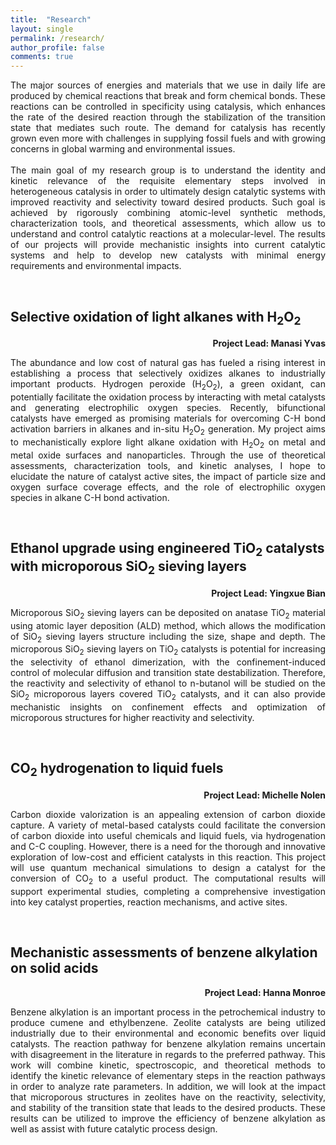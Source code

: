 ```yaml
---
title:  "Research"
layout: single
permalink: /research/
author_profile: false
comments: true
---
```

<div style="text-align: justify"> 
    <p>
    The major sources of energies and materials that we use in daily life are produced by chemical reactions that break and form chemical bonds. These reactions can be controlled in specificity using catalysis, which enhances the rate of the desired reaction through the stabilization of the transition state that mediates such route. The demand for catalysis has recently grown even more with challenges in supplying fossil fuels and with growing concerns in global warming and environmental issues.<br>  
    <br>
    The main goal of my research group is to understand the identity and kinetic relevance of the requisite elementary steps involved in heterogeneous catalysis in order to ultimately design catalytic systems with improved reactivity and selectivity toward desired products. Such goal is achieved by rigorously combining atomic-level synthetic methods, characterization tools, and theoretical assessments, which allow us to understand and control catalytic reactions at a molecular-level. The results of our projects will provide mechanistic insights into current catalytic systems and help to develop new catalysts with minimal energy requirements and environmental impacts.
    </p>
</div>

<br>

## Selective oxidation of light alkanes with H<sub>2</sub>O<sub>2</sub> 
<div style="text-align: justify">
    <p> 
        <p style="text-align: right"><b>Project Lead: Manasi Yvas</b></p>
        The abundance and low cost of natural gas has fueled a rising interest in establishing a process that selectively oxidizes alkanes to industrially important products. Hydrogen peroxide (H<sub>2</sub>O<sub>2</sub>), a green oxidant, can potentially facilitate the oxidation process by interacting with metal catalysts and generating electrophilic oxygen species. Recently, bifunctional catalysts have emerged as promising materials for overcoming C-H bond activation barriers in alkanes and in-situ H<sub>2</sub>O<sub>2</sub> generation. My project aims to mechanistically explore light alkane oxidation with H<sub>2</sub>O<sub>2</sub> on metal and metal oxide surfaces and nanoparticles. Through the use of theoretical assessments, characterization tools, and kinetic analyses, I hope to elucidate the nature of catalyst active sites, the impact of particle size and oxygen surface coverage effects, and the role of electrophilic oxygen species in alkane C-H bond activation.
    </p>
</div>

<br>

## Ethanol upgrade using engineered TiO<sub>2</sub> catalysts with microporous SiO<sub>2</sub> sieving layers
<div style="text-align: justify">
    <p>
        <p style="text-align: right"><b>Project Lead: Yingxue Bian</b></p>
        Microporous SiO<sub>2</sub> sieving layers can be deposited on anatase TiO<sub>2</sub> material using atomic layer deposition (ALD) method, which allows the modification of SiO<sub>2</sub> sieving layers structure including the size, shape and depth. The microporous SiO<sub>2</sub> sieving layers on TiO<sub>2</sub> catalysts is potential for increasing the selectivity of ethanol dimerization, with the confinement-induced control of molecular diffusion and transition state destabilization. Therefore, the reactivity and selectivity of ethanol to n-butanol will be studied on the SiO<sub>2</sub> microporous layers covered TiO<sub>2</sub> catalysts, and it can also provide mechanistic insights on confinement effects and optimization of microporous structures for higher reactivity and selectivity.  
    </p>
</div>

<br>

## CO<sub>2</sub> hydrogenation to liquid fuels 
<div style="text-align: justify">
    <p>
        <p style="text-align: right"><b>Project Lead: Michelle Nolen</b></p>
        Carbon dioxide valorization is an appealing extension of carbon dioxide capture.  A variety of metal-based catalysts could facilitate the conversion of carbon dioxide into useful chemicals and liquid fuels, via hydrogenation and C-C coupling. However, there is a need for the thorough and innovative exploration of low-cost and efficient catalysts in this reaction. This project will use quantum mechanical simulations to design a catalyst for the conversion of CO<sub>2</sub> to a useful product. The computational results will support experimental studies, completing a comprehensive investigation into key catalyst properties, reaction mechanisms, and active sites.  
    </p>
</div>

<br>

## Mechanistic assessments of benzene alkylation on solid acids 
<div style="text-align: justify">
    <p>
        <p style="text-align: right"><b>Project Lead: Hanna Monroe</b></p>
        Benzene alkylation is an important process in the petrochemical industry to produce cumene and ethylbenzene. Zeolite catalysts are being utilized industrially due to their environmental and economic benefits over liquid catalysts. The reaction pathway for benzene alkylation remains uncertain with disagreement in the literature in regards to the preferred pathway. This work will combine kinetic, spectroscopic, and theoretical methods to identify the kinetic relevance of elementary steps in the reaction pathways in order to analyze rate parameters. In addition, we will look at the impact that microporous structures in zeolites have on the reactivity, selectivity, and stability of the transition state that leads to the desired products. These results can be utilized to improve the efficiency of benzene alkylation as well as assist with future catalytic process design. 
    </p>
</div> 
